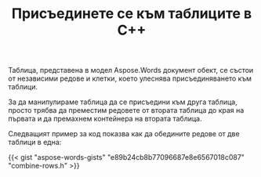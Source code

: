 ﻿---
title: Присъединете се към таблиците в C++
second_title: Aspose.Words за C++
articleTitle: Присъединяване Към Таблици
linktitle: Присъединяване Към Таблици
description: "Напреднали манипулации на масата. Как да обедините две таблици в едно C++. Присъединете се към таблиците, като използвате C++."
type: docs
weight: 90
url: /bg/cpp/join-tables/
timestamp: 2024-01-27-14-07-04
---

Таблица, представена в модел Aspose.Words документ обект, се състои от независими редове и клетки, което улеснява присъединяването към таблици.

За да манипулираме таблица да се присъедини към друга таблица, просто трябва да преместим редовете от втората таблица до края на първата и да премахнем контейнера на втората таблица.

Следващият пример за код показва как да обедините редове от две таблици в една:

{{< gist "aspose-words-gists" "e89b24cb8b77096687e8e6567018c087" "combine-rows.h" >}}
